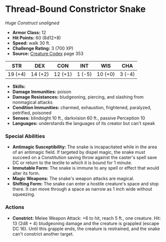 # Thread-Bound Constrictor Snake

*Huge* *Construct* *unaligned*

- **Armor Class:** 12
- **Hit Points:** 60 (8d12+8)
- **Speed:** walk 30 ft.
- **Challenge Rating:** 3 (700 XP)
- **Source:** [Creature Codex](https://koboldpress.com/kpstore/product/creature-codex-for-5th-edition-dnd) page 353

| STR | DEX | CON | INT | WIS | CHA |
| --- | --- | --- | --- | --- | --- |
| 19 (+4) | 14 (+2) | 12 (+1) | 1 (-5) | 10 (+0) | 3 (-4) |

- **Skills:** 
- **Damage Immunities:** poison
- **Damage Resistances:** bludgeoning, piercing, and slashing from nonmagical attacks
- **Condition Immunities:** charmed, exhaustion, frightened, paralyzed, petrified, poisoned
- **Senses:** blindsight 10 ft., darkvision 60 ft., passive Perception 10
- **Languages:** understands the languages of its creator but can't speak
### Special Abilities
- **Antimagic Susceptibility:** The snake is incapacitated while in the area of an antimagic field. If targeted by dispel magic, the snake must succeed on a Constitution saving throw against the caster's spell save DC or return to the textile to which it is bound for 1 minute.
- **Immutable Form:** The snake is immune to any spell or effect that would alter its form.
- **Magic Weapons:** The snake's weapon attacks are magical.
- **Shifting Form:** The snake can enter a hostile creature's space and stop there. It can move through a space as narrow as 1 inch wide without squeezing.
### Actions
- **Constrict:** Melee Weapon Attack: +6 to hit, reach 5 ft., one creature. Hit: 13 (2d8 + 4) bludgeoning damage and the creature is grappled (escape DC 16). Until this grapple ends, the creature is restrained, and the snake can't constrict another target.


